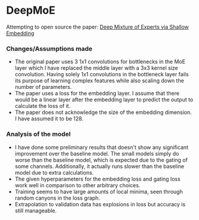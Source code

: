 # DeepMoE
 Attempting to open source the paper: [Deep Mixture of Experts via Shallow Embedding](https://arxiv.org/abs/1806.01531)

 ### Changes/Assumptions made
 - The original paper uses 3 1x1 convolutions for bottlenecks in the MoE layer which I have replaced the middle layer with a 3x3 kernel size convolution. Having solely 1x1 convolutions in the bottleneck layer fails its purpose of learning complex features while also scaling down the number of parameters. 
 - The paper uses a loss for the embedding layer. I assume that there would be a linear layer after the embedding layer to predict the output to calculate the loss of it.
 - The paper does not acknowledge the size of the embedding dimension. I have assumed it to be 128.

 ### Analysis of the model
 - I have done some preliminary results that doesn't show any significant improvement over the baseline model. The small models simply do worse than the baseline model, which is expected due to the gating of some channels. Additionally, it actually runs slower than the baseline model due to extra calculations.
- The given hyperparameters for the embedding loss and gating loss work well in comparison to other arbitrary choices.
- Training seems to have large amounts of local minima, seen through random canyons in the loss graph.
- Extrapolation to validation data has explosions in loss but accuracy is still manageable.